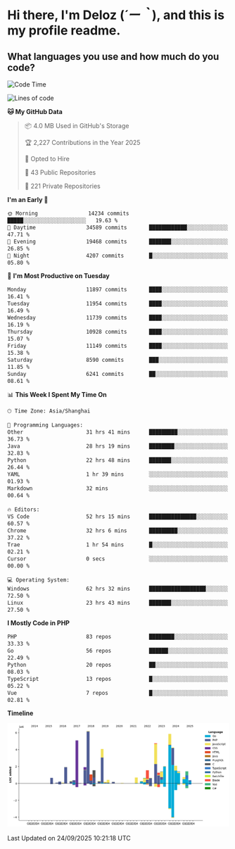 # **Hi there, I'm Deloz (*´ー｀*), and this is my profile readme.**

## **What languages you use and how much do you code?**

<!--START_SECTION:waka-->
![Code Time](http://img.shields.io/badge/Code%20Time-7%2C606%20hrs%2028%20mins-blue)

![Lines of code](https://img.shields.io/badge/From%20Hello%20World%20I%27ve%20Written-53.7%20million%20lines%20of%20code-blue)

**🐱 My GitHub Data** 

> 📦 4.0 MB Used in GitHub's Storage 
 > 
> 🏆 2,227 Contributions in the Year 2025
 > 
> 💼 Opted to Hire
 > 
> 📜 43 Public Repositories 
 > 
> 🔑 221 Private Repositories 
 > 
**I'm an Early 🐤** 

```text
🌞 Morning                14234 commits       █████░░░░░░░░░░░░░░░░░░░░   19.63 % 
🌆 Daytime                34589 commits       ████████████░░░░░░░░░░░░░   47.71 % 
🌃 Evening                19468 commits       ███████░░░░░░░░░░░░░░░░░░   26.85 % 
🌙 Night                  4207 commits        █░░░░░░░░░░░░░░░░░░░░░░░░   05.80 % 
```
📅 **I'm Most Productive on Tuesday** 

```text
Monday                   11897 commits       ████░░░░░░░░░░░░░░░░░░░░░   16.41 % 
Tuesday                  11954 commits       ████░░░░░░░░░░░░░░░░░░░░░   16.49 % 
Wednesday                11739 commits       ████░░░░░░░░░░░░░░░░░░░░░   16.19 % 
Thursday                 10928 commits       ████░░░░░░░░░░░░░░░░░░░░░   15.07 % 
Friday                   11149 commits       ████░░░░░░░░░░░░░░░░░░░░░   15.38 % 
Saturday                 8590 commits        ███░░░░░░░░░░░░░░░░░░░░░░   11.85 % 
Sunday                   6241 commits        ██░░░░░░░░░░░░░░░░░░░░░░░   08.61 % 
```


📊 **This Week I Spent My Time On** 

```text
🕑︎ Time Zone: Asia/Shanghai

💬 Programming Languages: 
Other                    31 hrs 41 mins      █████████░░░░░░░░░░░░░░░░   36.73 % 
Java                     28 hrs 19 mins      ████████░░░░░░░░░░░░░░░░░   32.83 % 
Python                   22 hrs 48 mins      ███████░░░░░░░░░░░░░░░░░░   26.44 % 
YAML                     1 hr 39 mins        ░░░░░░░░░░░░░░░░░░░░░░░░░   01.93 % 
Markdown                 32 mins             ░░░░░░░░░░░░░░░░░░░░░░░░░   00.64 % 

🔥 Editors: 
VS Code                  52 hrs 15 mins      ███████████████░░░░░░░░░░   60.57 % 
Chrome                   32 hrs 6 mins       █████████░░░░░░░░░░░░░░░░   37.22 % 
Trae                     1 hr 54 mins        █░░░░░░░░░░░░░░░░░░░░░░░░   02.21 % 
Cursor                   0 secs              ░░░░░░░░░░░░░░░░░░░░░░░░░   00.00 % 

💻 Operating System: 
Windows                  62 hrs 32 mins      ██████████████████░░░░░░░   72.50 % 
Linux                    23 hrs 43 mins      ███████░░░░░░░░░░░░░░░░░░   27.50 % 
```

**I Mostly Code in PHP** 

```text
PHP                      83 repos            ████████░░░░░░░░░░░░░░░░░   33.33 % 
Go                       56 repos            ██████░░░░░░░░░░░░░░░░░░░   22.49 % 
Python                   20 repos            ██░░░░░░░░░░░░░░░░░░░░░░░   08.03 % 
TypeScript               13 repos            █░░░░░░░░░░░░░░░░░░░░░░░░   05.22 % 
Vue                      7 repos             █░░░░░░░░░░░░░░░░░░░░░░░░   02.81 % 
```



**Timeline**

![Lines of Code chart](https://raw.githubusercontent.com/deloz/deloz/main/assets/bar_graph.png)


 Last Updated on 24/09/2025 10:21:18 UTC
<!--END_SECTION:waka-->
